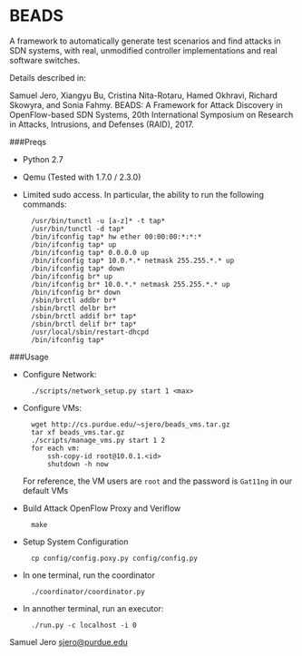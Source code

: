 BEADS
==========================================

A framework to automatically generate test scenarios and find attacks in SDN systems, with real, unmodified controller implementations and real software switches.

Details described in:

Samuel Jero, Xiangyu Bu, Cristina Nita-Rotaru, Hamed Okhravi, Richard Skowyra, and Sonia Fahmy. BEADS: A Framework for Attack Discovery in OpenFlow-based SDN Systems, 20th International Symposium on Research in Attacks, Intrusions, and Defenses (RAID), 2017.

###Preqs
* Python 2.7
* Qemu (Tested with 1.7.0 / 2.3.0)
* Limited sudo access. In particular, the ability to run the following commands:

		/usr/bin/tunctl -u [a-z]* -t tap*
		/usr/bin/tunctl -d tap*
		/bin/ifconfig tap* hw ether 00:00:00:*:*:*
		/bin/ifconfig tap* up
		/bin/ifconfig tap* 0.0.0.0 up
		/bin/ifconfig tap* 10.0.*.* netmask 255.255.*.* up
		/bin/ifconfig tap* down
		/bin/ifconfig br* up
		/bin/ifconfig br* 10.0.*.* netmask 255.255.*.* up
		/bin/ifconfig br* down
		/sbin/brctl addbr br*
		/sbin/brctl delbr br*
		/sbin/brctl addif br* tap*
		/sbin/brctl delif br* tap*
		/usr/local/sbin/restart-dhcpd
		/bin/ifconfig tap*

###Usage
* Configure Network:

		./scripts/network_setup.py start 1 <max>

* Configure VMs:

		wget http://cs.purdue.edu/~sjero/beads_vms.tar.gz
		tar xf beads_vms.tar.gz
		./scripts/manage_vms.py start 1 2
		for each vm:
			ssh-copy-id root@10.0.1.<id>
			shutdown -h now

	For reference, the VM users are `root` and the password is `Gat11ng` in our default VMs

* Build Attack OpenFlow Proxy and Veriflow

		make

* Setup System Configuration

		cp config/config.poxy.py config/config.py

* In one terminal, run the coordinator

		./coordinator/coordinator.py

* In annother terminal, run an executor:

		./run.py -c localhost -i 0


Samuel Jero <sjero@purdue.edu>
